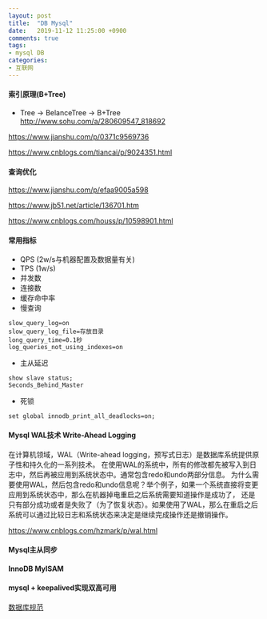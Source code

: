 ```yaml
---
layout: post
title:  "DB Mysql"
date:   2019-11-12 11:25:00 +0900
comments: true
tags:
- mysql DB 
categories:
- 互联网
---
```


#### 索引原理(B+Tree)
- Tree -> BelanceTree -> B+Tree
<http://www.sohu.com/a/280609547_818692>

<https://www.jianshu.com/p/0371c9569736>

<https://www.cnblogs.com/tiancai/p/9024351.html>
#### 查询优化
<https://www.jianshu.com/p/efaa9005a598>

<https://www.jb51.net/article/136701.htm>

<https://www.cnblogs.com/houss/p/10598901.html>
#### 常用指标
- QPS   (2w/s与机器配置及数据量有关)
- TPS   (1w/s)
- 并发数
- 连接数
- 缓存命中率
- 慢查询
```
slow_query_log=on
slow_query_log_file=存放目录
long_query_time=0.1秒
log_queries_not_using_indexes=on
```
- 主从延迟 
```
show slave status;
Seconds_Behind_Master
```
- 死锁
```
set global innodb_print_all_deadlocks=on; 
```

#### Mysql WAL技术 Write-Ahead Logging
在计算机领域，WAL（Write-ahead logging，预写式日志）是数据库系统提供原子性和持久化的一系列技术。
在使用WAL的系统中，所有的修改都先被写入到日志中，然后再被应用到系统状态中。通常包含redo和undo两部分信息。
为什么需要使用WAL，然后包含redo和undo信息呢？举个例子，如果一个系统直接将变更应用到系统状态中，那么在机器掉电重启之后系统需要知道操作是成功了，
还是只有部分成功或者是失败了（为了恢复状态）。如果使用了WAL，那么在重启之后系统可以通过比较日志和系统状态来决定是继续完成操作还是撤销操作。

<https://www.cnblogs.com/hzmark/p/wal.html>
#### Mysql主从同步

#### InnoDB MyISAM

#### mysql + keepalived实现双高可用

[数据库规范](https://database.51cto.com/art/201910/604128.htm)